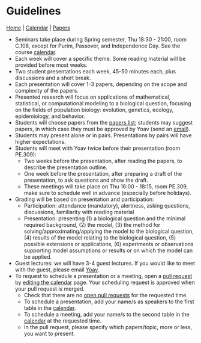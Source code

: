 # Guidelines

[Home](README.md) | [Calendar](calendar.md) | [Papers](papers.md)

- Seminars take place during Spring semester, Thu 18:30 - 21:00, room C.108, except for Purim, Passover, and Independence Day. See the course [calendar](calendar.md).
- Each week will cover a specific theme. Some reading material will be provided before most weeks.
- Two student presentations each week, 45-50 minutes each, plus discussions and a short break. 
- Each presentation will cover 1-3 papers, depending on the scope and complexity of the papers.
- Presented research will focus on applications of mathematical, statistical, or computational modeling to a biological question, focusing on the fields of population biology: evolution, genetics, ecology, epidemiology, and behavior.
- Students will choose papers from the [papers list](papers.md); students may suggest papers, in which case they must be approved by Yoav (send an [email](mailto:yoav.ram@idc.ac.il)). 
- Students may present alone or in pairs. Presentations by pairs will have higher expectations.
- Students will meet with Yoav twice before their presentation (room PE.309):
  - Two weeks before the presentation, after reading the papers, to describe the presentation outline.
  - One week before the presentation, after preparing a draft of the presentation, to ask questions and show the draft.
  - These meetings will take place on Thu 16:00 - 18:15, room PE.309, make sure to schedule well in advance (especially before holidays).
- Grading will be based on presentation and participation:
  -  Participation: attendance (mandatory), alertness, asking questions, discussions, familiarity with reading material
  -  Presentation: presenting (1) a biological question and the minimal required background, (2) the model, (3) the method for solving/approximating/applying the model to the biological question, (4) results of the model relating to the biological question, (5) possible extensions or applications, (6) experiments or observations supporting model assumptions or results or on which the model can be applied.
- Guest lectures: we will have 3-4 guest lectures. If you would like to meet with the guest, please email [Yoav](mailto:yoav.ram@idc.ac.il).
- To request to schedule a presentation or a meeting, open a [pull request](https://help.github.com/en/articles/editing-files-in-another-users-repository) by [editing the calendar](https://github.com/yoavram/CompModBiol/blob/master/calendar.md) page. Your scheduling request is approved when your pull request is merged.
  - Check that there are no [open pull requests](https://github.com/yoavram/CompModBiol/pulls) for the requested time.
  - To schedule a presentation, add your name/s as speakers to the first table in the [calendar](https://github.com/yoavram/CompModBiol/blob/master/calendar.md).
  - To schedule a meeting, add your name/s to the second table in the [calendar](https://github.com/yoavram/CompModBiol/blob/master/calendar.md) at the requested time.
  - In the pull request, please specify which papers/topic, more or less, you want to present.
